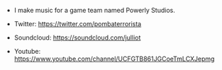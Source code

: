 - I make music for a game team named Powerly Studios.

- Twitter:
  https://twitter.com/pombaterrorista
- Soundcloud:
  https://soundcloud.com/julliot
- Youtube:
  https://www.youtube.com/channel/UCFGTB861JGCoeTmLCXJepmg
